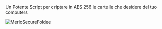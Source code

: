 Un Potente Script per criptare in AES 256 le cartelle che desidere del tuo computers

![MerloSecureFoldee](https://github.com/user-attachments/assets/5d12967e-5abc-4ee6-917a-3b8197584509)
